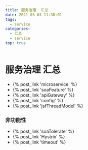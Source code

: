 ```yaml
---
title: 服务治理  汇总
date: 2021-03-03 11:30:01
tags:
  - service
categories: 
  - 汇总
  - service
top: true  
---
```


<p></p>
<!-- more -->

# 服务治理  汇总
+ {% post_link 'microservice' %}
+ {% post_link 'soaFeature' %}
+ {% post_link 'apiGateway' %}
+ {% post_link 'config' %}
+ {% post_link 'jsfThreadModel' %}

### 非功能性
+ {% post_link 'soaTolerate' %}
+ {% post_link 'Hystrix' %}
+ {% post_link 'timeout' %}





